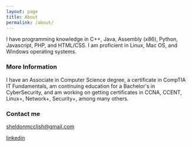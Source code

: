 ```yaml
---
layout: page
title: About
permalink: /about/
---
```


I have programming knowledge in C++, Java, Assembly (x86), Python, Javascript, PHP, and HTML/CSS. I am proficient in Linux, Mac OS, and Windows operating systems.

### More Information

I have an Associate in Computer Science degree, a certificate in CompTIA IT Fundamentals, am continuing education for a Bachelor's in CyberSecurity, and am working on getting certificates in CCNA, CCENT, Linux+, Network+, Security+, among many others.

### Contact me

[sheldonmcclish@gmail.com](mailto:sheldonmcclish@gmail.com)

[linkedin](https://www.linkedin.com/in/sheldon-mcclish)
